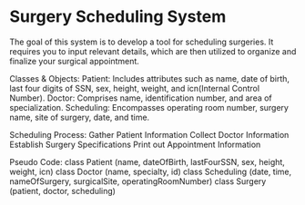 # Surgery Scheduling System

The goal of this system is to develop a tool for scheduling surgeries. It requires you to input relevant details, which are then utilized to organize and finalize your surgical appointment.

Classes & Objects:
Patient: Includes attributes such as name, date of birth, last four digits of SSN, sex, height, weight, and icn(Internal Control Number).
Doctor: Comprises name, identification number, and area of specialization.
Scheduling: Encompasses operating room number, surgery name, site of surgery, date, and time.

Scheduling Process:
Gather Patient Information
Collect Doctor Information
Establish Surgery Specifications
Print out Appointment Information

Pseudo Code:
class Patient (name, dateOfBirth, lastFourSSN, sex, height, weight, icn) 
class Doctor (name, specialty, id) 
class Scheduling (date, time, nameOfSurgery, surgicalSite, operatingRoomNumber) 
class Surgery (patient, doctor, scheduling) 
